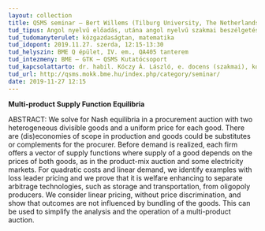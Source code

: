 ```yaml
---
layout: collection
title: QSMS seminar – Bert Willems (Tilburg University, The Netherlands)
tud_tipus: Angol nyelvű előadás, utána angol nyelvű szakmai beszélgetés az előadóval. (Tolmácsolás nincs.)
tud_tudomanyterulet: közgazdaságtan, matematika
tud_idopont: 2019.11.27. szerda, 12:15-13:30
tud_helyszin: BME Q épület, IV. em., QA405 tanterem 
tud_intezmeny: BME – GTK – QSMS Kutatócsoport
tud_kapcsolattarto: dr. habil. Kóczy Á. László, e. docens (szakmai), koczy@finance.bme.hu; dr. Kőnig Balázs, koordinátor (adminisztratív), konig@finance.bme.hu 
tud_url: http://qsms.mokk.bme.hu/index.php/category/seminar/ 
date: 2019-11-27 12:15
---
```

**Multi-product Supply Function Equilibria**

ABSTRACT: We solve for Nash equilibria in a procurement auction with two heterogeneous divisible goods and a uniform price for each good. There are (dis)economies of scope in production and goods could be substitutes or complements for the procurer. Before demand is realized, each firm offers a vector of supply functions where supply of a good depends on the prices of both goods, as in the product-mix auction and some electricity markets. For quadratic costs and linear demand, we identify examples with loss leader pricing and we prove that it is welfare enhancing to separate arbitrage technologies, such as storage and transportation, from oligopoly producers. We consider linear pricing, without price discrimination, and show that outcomes are not influenced by bundling of the goods. This can be used to simplify the analysis and the operation of a multi-product auction.
